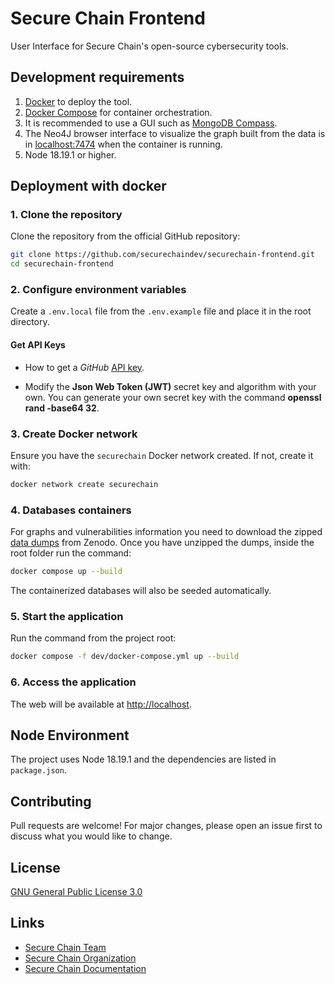 # Secure Chain Frontend

User Interface for Secure Chain's open-source cybersecurity tools.

## Development requirements

1. [Docker](https://www.docker.com/) to deploy the tool.
2. [Docker Compose](https://docs.docker.com/compose/) for container orchestration.
3. It is recommended to use a GUI such as [MongoDB Compass](https://www.mongodb.com/en/products/compass).
4. The Neo4J browser interface to visualize the graph built from the data is in [localhost:7474](http://0.0.0.0:7474/browser/) when the container is running.
5. Node 18.19.1 or higher.

## Deployment with docker

### 1. Clone the repository

Clone the repository from the official GitHub repository:

```bash
git clone https://github.com/securechaindev/securechain-frontend.git
cd securechain-frontend
```

### 2. Configure environment variables

Create a `.env.local` file from the `.env.example` file and place it in the root directory.

#### Get API Keys

- How to get a _GitHub_ [API key](https://docs.github.com/en/authentication/keeping-your-account-and-data-secure/managing-your-personal-access-tokens).

- Modify the **Json Web Token (JWT)** secret key and algorithm with your own. You can generate your own secret key with the command **openssl rand -base64 32**.

### 3. Create Docker network

Ensure you have the `securechain` Docker network created. If not, create it with:

```bash
docker network create securechain
```

### 4. Databases containers

For graphs and vulnerabilities information you need to download the zipped [data dumps]() from Zenodo. Once you have unzipped the dumps, inside the root folder run the command:

```bash
docker compose up --build
```

The containerized databases will also be seeded automatically.

### 5. Start the application

Run the command from the project root:

```bash
docker compose -f dev/docker-compose.yml up --build
```

### 6. Access the application

The web will be available at [http://localhost](http://localhost).

## Node Environment

The project uses Node 18.19.1 and the dependencies are listed in `package.json`.

## Contributing

Pull requests are welcome! For major changes, please open an issue first to discuss what you would like to change.

## License

[GNU General Public License 3.0](https://www.gnu.org/licenses/gpl-3.0.html)

## Links

- [Secure Chain Team](mailto:hi@securechain.dev)
- [Secure Chain Organization](https://github.com/securechaindev)
- [Secure Chain Documentation](https://securechaindev.github.io/)
